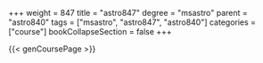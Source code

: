 +++
weight = 847
title = "astro847"
degree = "msastro"
parent = "astro840"
tags = ["msastro", "astro847", "astro840"]
categories = ["course"]
bookCollapseSection = false
+++

{{< genCoursePage >}}
